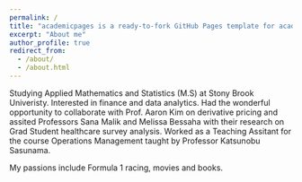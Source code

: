 ```yaml
---
permalink: /
title: "academicpages is a ready-to-fork GitHub Pages template for academic personal websites"
excerpt: "About me"
author_profile: true
redirect_from: 
  - /about/
  - /about.html
---
```


  Studying Applied Mathematics and Statistics (M.S) at Stony Brook Univeristy. Interested in finance and data analytics. Had the wonderful opportunity to collaborate with Prof. Aaron Kim on derivative pricing and assited Professors Sana Malik and Melissa Bessaha with their research on Grad Student healthcare survey analysis. Worked as a Teaching Assitant for the course Operations Management taught by Professor Katsunobu Sasunama.
  
  My passions include Formula 1 racing, movies and books.

